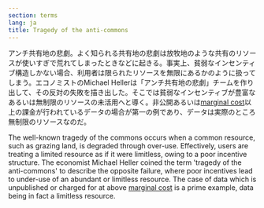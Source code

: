 ```yaml
---
section: terms
lang: ja
title: Tragedy of the anti-commons
---
```


アンチ共有地の悲劇。よく知られる共有地の悲劇は放牧地のような共有のリソースが使いすぎで荒れてしまったときなどに起きる。事実上、貧弱なインセンティブ構造しかない場合、利用者は限られたリソースを無限にあるかのように扱ってしまう。エコノミストのMichael Hellerは「アンチ共有地の悲劇」チームを作り出して、その反対の失敗を描き出した。そこでは貧弱なインセンティブが豊富なあるいは無制限のリソースの未活用へと導く。非公開あるいは[marginal cost](/glossary/ja/terms/marginal-cost/)以上の課金が行われているデータの場合が第一の例であり、データは実際のところ無制限のリソースなのだ。

The well-known tragedy of the commons occurs when a common resource, such as grazing land, is degraded through over-use. Effectively, users are treating a limited resource as if it were limitless, owing to a poor incentive structure. The economist Michael Heller coined the term 'tragedy of the anti-commons' to describe the opposite failure, where poor incentives lead to under-use of an abundant or limitless resource. The case of data which is unpublished or charged for at above [marginal cost](/glossary/en/terms/marginal-cost/) is a prime example, data being in fact a limitless resource.
